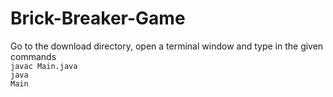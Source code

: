 # Brick-Breaker-Game
Go to the download directory, open a terminal window and type in the given commands <br>
<code>javac Main.java</code><br>
<code>java Main</code><br>
